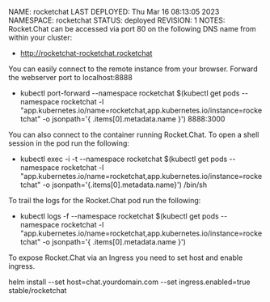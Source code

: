 NAME: rocketchat
LAST DEPLOYED: Thu Mar 16 08:13:05 2023
NAMESPACE: rocketchat
STATUS: deployed
REVISION: 1
NOTES:
Rocket.Chat can be accessed via port 80 on the following DNS name from within your cluster:

- http://rocketchat-rocketchat.rocketchat

You can easily connect to the remote instance from your browser. Forward the webserver port to localhost:8888

- kubectl port-forward --namespace rocketchat $(kubectl get pods --namespace rocketchat -l "app.kubernetes.io/name=rocketchat,app.kubernetes.io/instance=rocketchat" -o jsonpath='{ .items[0].metadata.name }') 8888:3000

You can also connect to the container running Rocket.Chat. To open a shell session in the pod run the following:

- kubectl exec -i -t --namespace rocketchat $(kubectl get pods --namespace rocketchat -l "app.kubernetes.io/name=rocketchat,app.kubernetes.io/instance=rocketchat" -o jsonpath='{.items[0].metadata.name}') /bin/sh

To trail the logs for the Rocket.Chat pod run the following:

- kubectl logs -f --namespace rocketchat $(kubectl get pods --namespace rocketchat -l "app.kubernetes.io/name=rocketchat,app.kubernetes.io/instance=rocketchat" -o jsonpath='{ .items[0].metadata.name }')

To expose Rocket.Chat via an Ingress you need to set host and enable ingress.

helm install --set host=chat.yourdomain.com --set ingress.enabled=true stable/rocketchat